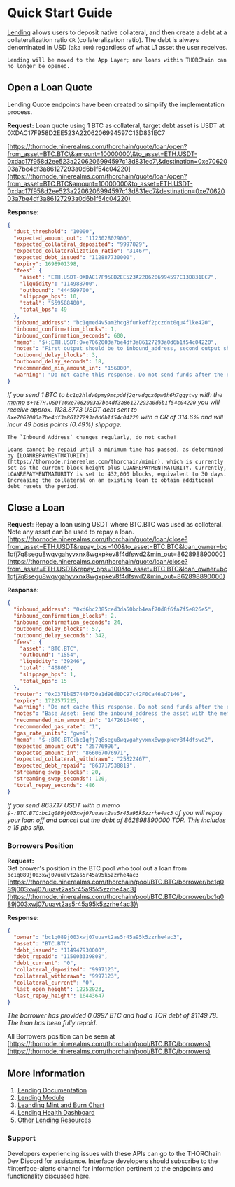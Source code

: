 # Quick Start Guide

[Lending](https://docs.thorchain.org/thorchain-finance/lending) allows users to deposit native collateral, and then create a debt at a collateralization ratio `CR` (collateralization ratio). The debt is always denominated in USD (aka `TOR`) regardless of what L1 asset the user receives.

```admonish info
Lending will be moved to the App Layer; new loans within THORChain can no longer be opened.
```

## Open a Loan Quote

Lending Quote endpoints have been created to simplify the implementation process.

**Request:** Loan quote using 1 BTC as collateral, target debt asset is USDT at 0XDAC17F958D2EE523A2206206994597C13D831EC7

[https://thornode.ninerealms.com/thorchain/quote/loan/open?from_asset=BTC.BTC\&amount=10000000\&to_asset=ETH.USDT-0xdac17f958d2ee523a2206206994597c13d831ec7\&destination=0xe7062003a7be4df3a86127293a0d6b1f54c04220](https://thornode.ninerealms.com/thorchain/quote/loan/open?from_asset=BTC.BTC&amount=10000000&to_asset=ETH.USDT-0xdac17f958d2ee523a2206206994597c13d831ec7&destination=0xe7062003a7be4df3a86127293a0d6b1f54c04220)

**Response:**

```json
{
  "dust_threshold": "10000",
  "expected_amount_out": "112302802900",
  "expected_collateral_deposited": "9997829",
  "expected_collateralization_ratio": "31467",
  "expected_debt_issued": "112887730000",
  "expiry": 1698901398,
  "fees": {
    "asset": "ETH.USDT-0XDAC17F958D2EE523A2206206994597C13D831EC7",
    "liquidity": "114988700",
    "outbound": "444599700",
    "slippage_bps": 10,
    "total": "559588400",
    "total_bps": 49
  },
  "inbound_address": "bc1qmed4v5am2hcg8furkeff2pczdnt0qu4flke420",
  "inbound_confirmation_blocks": 1,
  "inbound_confirmation_seconds": 600,
  "memo": "$+:ETH.USDT:0xe7062003a7be4df3a86127293a0d6b1f54c04220",
  "notes": "First output should be to inbound_address, second output should be change back to self, third output should be OP_RETURN, limited to 80 bytes. Do not send below the dust threshold. Do not use exotic spend scripts, locks or address formats (P2WSH with Bech32 address format preferred).",
  "outbound_delay_blocks": 3,
  "outbound_delay_seconds": 18,
  "recommended_min_amount_in": "156000",
  "warning": "Do not cache this response. Do not send funds after the expiry."
}
```

_If you send 1 BTC to `bc1q2hldv0pmy9mcpddj2qrvdgcx6pw6h6h7gqytwy` with the_ [_memo_](../concepts/memos.md#open-loan) _`$+:ETH.USDT:0xe7062003a7be4df3a86127293a0d6b1f54c04220` you will receive approx. 1128.8773 USDT debt sent to `0xe7062003a7be4df3a86127293a0d6b1f54c04220` with a CR of 314.6% and will incur 49 basis points (0.49%) slippage._

```admonish danger
The `Inbound_Address` changes regularly, do not cache!
```

```admonish warning
Loans cannot be repaid until a minimum time has passed, as determined by [LOANREPAYMENTMATURITY](https://thornode.ninerealms.com/thorchain/mimir), which is currently set as the current block height plus LOANREPAYMENTMATURITY. Currently, LOANREPAYMENTMATURITY is set to 432,000 blocks, equivalent to 30 days. Increasing the collateral on an existing loan to obtain additional debt resets the period.
```

## **Close a Loan**

**Request**: Repay a loan using USDT where BTC.BTC was used as colloteral. Note any asset can be used to repay a loan. [https://thornode.ninerealms.com/thorchain/quote/loan/close?from_asset=ETH.USDT&repay_bps=100&to_asset=BTC.BTC&loan_owner=bc1qfj7q8segu8wqvgahyvxnx8wgxpkev8f4dfswd2&min_out=862898890000](https://thornode.ninerealms.com/thorchain/quote/loan/close?from_asset=ETH.USDT&repay_bps=100&to_asset=BTC.BTC&loan_owner=bc1qfj7q8segu8wqvgahyvxnx8wgxpkev8f4dfswd2&min_out=862898890000)

**Response:**

```json
{
  "inbound_address": "0xd6bc2385ced3da50bcb4eaf70d8f6fa7f5e826e5",
  "inbound_confirmation_blocks": 2,
  "inbound_confirmation_seconds": 24,
  "outbound_delay_blocks": 57,
  "outbound_delay_seconds": 342,
  "fees": {
    "asset": "BTC.BTC",
    "outbound": "1554",
    "liquidity": "39246",
    "total": "40800",
    "slippage_bps": 1,
    "total_bps": 15
  },
  "router": "0xD37BbE5744D730a1d98d8DC97c42F0Ca46aD7146",
  "expiry": 1722577225,
  "warning": "Do not cache this response. Do not send funds after the expiry.",
  "notes": "Base Asset: Send the inbound_address the asset with the memo encoded in hex in the data field. Tokens: First approve router to spend tokens from user: asset.approve(router, amount). Then call router.depositWithExpiry(inbound_address, asset, amount, memo, expiry). Asset is the token contract address. Amount should be in native asset decimals (eg 1e18 for most tokens). Do not send to or from contract addresses.",
  "recommended_min_amount_in": "1472610400",
  "recommended_gas_rate": "1",
  "gas_rate_units": "gwei",
  "memo": "$-:BTC.BTC:bc1qfj7q8segu8wqvgahyvxnx8wgxpkev8f4dfswd2",
  "expected_amount_out": "25776996",
  "expected_amount_in": "866067076971",
  "expected_collateral_withdrawn": "25822467",
  "expected_debt_repaid": "863717538819",
  "streaming_swap_blocks": 20,
  "streaming_swap_seconds": 120,
  "total_repay_seconds": 486
}
```

_If you send 8637.17 USDT with a memo `$-:BTC.BTC:bc1q089j003xwj07uuavt2as5r45a95k5zzrhe4ac3` of you will repay your loan off and cancel out the debt of 862898890000 TOR. This includes a 15 pbs slip._

### **Borrowers Position**

**Request:**\
Get brower's position in the BTC pool who tool out a loan from `bc1q089j003xwj07uuavt2as5r45a95k5zzrhe4ac3`\
[https://thornode.ninerealms.com/thorchain/pool/BTC.BTC/borrower/bc1q089j003xwj07uuavt2as5r45a95k5zzrhe4ac3](https://thornode.ninerealms.com/thorchain/pool/BTC.BTC/borrower/bc1q089j003xwj07uuavt2as5r45a95k5zzrhe4ac3)\

**Response:**

```json
{
  "owner": "bc1q089j003xwj07uuavt2as5r45a95k5zzrhe4ac3",
  "asset": "BTC.BTC",
  "debt_issued": "114947930000",
  "debt_repaid": "115003339808",
  "debt_current": "0",
  "collateral_deposited": "9997123",
  "collateral_withdrawn": "9997123",
  "collateral_current": "0",
  "last_open_height": 12252923,
  "last_repay_height": 16443647
}
```

_The borrower has provided 0.0997 BTC and had a TOR debt of $1149.78. The loan has been fully repaid._

All Borrowers position can be seen at [https://thornode.ninerealms.com/thorchain/pool/BTC.BTC/borrowers](https://thornode.ninerealms.com/thorchain/pool/BTC.BTC/borrowers)

## More Information

1. [Lending Documentation](https://docs.thorchain.org/thorchain-finance/lending)
1. [Lending Module](https://thornode.ninerealms.com/thorchain/balance/module/lending)
1. [Leanding Mint and Burn Chart](https://thorcharts.org/thorchain_lending_rune_burned)
1. [Lending Health Dashboard](https://dashboards.ninerealms.com/#lending)
1. [Other Lending Resources](https://docs.thorchain.org/thorchain-finance/lending#lending-resources)

### Support

Developers experiencing issues with these APIs can go to the THORChain Dev Discord for assistance. Interface developers should subscribe to the #interface-alerts channel for information pertinent to the endpoints and functionality discussed here.
